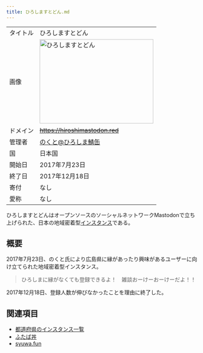 ```yaml
---
title: ひろしますとどん.md
---
```

<div>

|          |                                                                                                                                                                                                                                                                                                                                                                                                                                                                                                   |
|----------|---------------------------------------------------------------------------------------------------------------------------------------------------------------------------------------------------------------------------------------------------------------------------------------------------------------------------------------------------------------------------------------------------------------------------------------------------------------------------------------------------|
| タイトル | ひろしますとどん                                                                                                                                                                                                                                                                                                                                                                                                                                                                                  |
| 画像     | [<img src="/images/thumb/9/9a/%E3%81%B2%E3%82%8D%E3%81%97%E3%81%BE%E3%81%99%E3%81%A8%E3%81%A9%E3%82%93.png/300px-%E3%81%B2%E3%82%8D%E3%81%97%E3%81%BE%E3%81%99%E3%81%A8%E3%81%A9%E3%82%93.png" srcset="/images/9/9a/%E3%81%B2%E3%82%8D%E3%81%97%E3%81%BE%E3%81%99%E3%81%A8%E3%81%A9%E3%82%93.png 1.5x" width="300" height="222" alt="ひろしますとどん" />](/%E3%83%95%E3%82%A1%E3%82%A4%E3%83%AB:%E3%81%B2%E3%82%8D%E3%81%97%E3%81%BE%E3%81%99%E3%81%A8%E3%81%A9%E3%82%93.png "ひろしますとどん") |
| ドメイン | ~~https://hiroshimastodon.red~~                                                                                                                                                                                                                                                                                                                                                                                                                                                                   |
| 管理者   | <a href="https://hiroshimastodon.red/@Nokto_" rel="nofollow">のくと@ひろしま鯖缶</a>                                                                                                                                                                                                                                                                                                                                                                                                              |
| 国       | 日本国                                                                                                                                                                                                                                                                                                                                                                                                                                                                                            |
| 開始日   | 2017年7月23日                                                                                                                                                                                                                                                                                                                                                                                                                                                                                     |
| 終了日   | 2017年12月18日                                                                                                                                                                                                                                                                                                                                                                                                                                                                                    |
| 寄付     | なし                                                                                                                                                                                                                                                                                                                                                                                                                                                                                              |
| 愛称     | なし                                                                                                                                                                                                                                                                                                                                                                                                                                                                                              |

ひろしますとどんはオープンソースのソーシャルネットワークMastodonで立ち上げられた、日本の地域密着型[インスタンス](/%E3%82%A4%E3%83%B3%E3%82%B9%E3%82%BF%E3%83%B3%E3%82%B9 "インスタンス")である。

## 概要

2017年7月23日、のくと氏により広島県に縁があったり興味があるユーザーに向け立てられた地域密着型インスタンス。

> ひろしまに縁がなくても登録できるよ！　雑談おーけーおーけーだよ！！

2017年12月18日、登録人数が伸びなかったことを理由に終了した。

## 関連項目

-   [都道府県のインスタンス一覧](/%E9%83%BD%E9%81%93%E5%BA%9C%E7%9C%8C%E3%81%AE%E3%82%A4%E3%83%B3%E3%82%B9%E3%82%BF%E3%83%B3%E3%82%B9%E4%B8%80%E8%A6%A7 "都道府県のインスタンス一覧")
-   [ふたば丼](/%E3%81%B5%E3%81%9F%E3%81%B0%E4%B8%BC "ふたば丼")
-   [syuwa.fun](/Syuwa.fun "Syuwa.fun")

  

</div>
